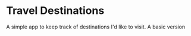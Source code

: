 # Travel Destinations

A simple app to keep track of destinations I'd like to visit.
A basic version

